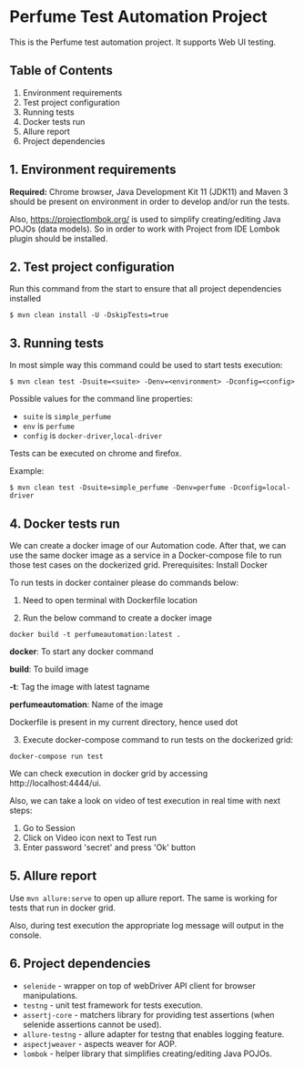 # Perfume Test Automation Project

This is the Perfume test automation project. It supports Web UI testing.

## Table of Contents

1. Environment requirements
2. Test project configuration
3. Running tests
4. Docker tests run
5. Allure report
6. Project dependencies

## 1. Environment requirements

**Required:** Chrome browser, Java Development Kit 11 (JDK11) and Maven 3 should be present on environment in order to develop and/or run the tests.

Also, https://projectlombok.org/ is used to simplify creating/editing Java POJOs (data models). So in order to work with Project from IDE Lombok plugin should be installed.

## 2. Test project configuration

Run this command from the start to ensure that all project dependencies installed

```
$ mvn clean install -U -DskipTests=true
```

## 3. Running tests

In most simple way this command could be used to start tests execution:

```
$ mvn clean test -Dsuite=<suite> -Denv=<environment> -Dconfig=<config>
```

Possible values for the command line properties:

* `suite` is `simple_perfume`
* `env` is `perfume`
* `config` is `docker-driver`,`local-driver`

Tests can be executed on chrome and firefox.

Example:
```
$ mvn clean test -Dsuite=simple_perfume -Denv=perfume -Dconfig=local-driver
```
## 4. Docker tests run
We can create a docker image of our Automation code. 
After that, we can use the same docker image as a service in a Docker-compose
file to run those test cases on the dockerized grid.
Prerequisites: Install Docker

To run tests in docker container please do commands below:
1. Need to open terminal with Dockerfile location

2. Run the below command to create a docker image
```
docker build -t perfumeautomation:latest .
```
**docker**: To start any docker command

**build**: To build image

**-t**: Tag the image with latest tagname

**perfumeautomation**: Name of the image

Dockerfile is present in my current directory, hence used dot

3. Execute docker-compose command to run tests on the dockerized grid: 
```
docker-compose run test 
```
We can check execution in docker grid by accessing http://localhost:4444/ui.

Also, we can take a look on video of test execution in real time with next steps: 

1. Go to Session
2. Click on Video icon next to Test run 
2. Enter password 'secret' and press 'Ok' button
## 5. Allure report

Use `mvn allure:serve` to open up allure report. The same is working for tests that run in docker grid.

Also, during test execution the appropriate log message will output in the console.

## 6. Project dependencies

* `selenide` - wrapper on top of webDriver API client for browser manipulations.
* `testng` - unit test framework for tests execution.
* `assertj-core` - matchers library for providing test assertions (when selenide assertions cannot be used).
* `allure-testng` - allure adapter for testng that enables logging feature.
* `aspectjweaver` - aspects weaver for AOP.
* `lombok` - helper library that simplifies creating/editing Java POJOs.